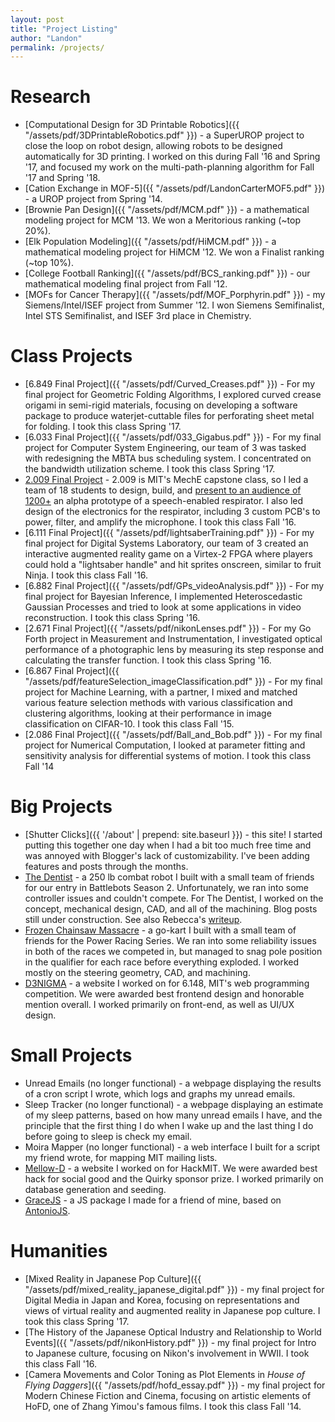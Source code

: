 ```yaml
---
layout: post
title: "Project Listing"
author: "Landon"
permalink: /projects/
---
```


# Research

- [Computational Design for 3D Printable Robotics]({{ "/assets/pdf/3DPrintableRobotics.pdf" }}) - a SuperUROP project to close the loop on robot design, allowing robots to be designed automatically for 3D printing. I worked on this during Fall '16 and Spring '17, and focused my work on the multi-path-planning algorithm for Fall '17 and Spring '18.
- [Cation Exchange in MOF-5]({{ "/assets/pdf/LandonCarterMOF5.pdf" }}) - a UROP project from Spring '14.
- [Brownie Pan Design]({{ "/assets/pdf/MCM.pdf" }}) - a mathematical modeling project for MCM '13. We won a Meritorious ranking (~top 20%).
- [Elk Population Modeling]({{ "/assets/pdf/HiMCM.pdf" }}) - a mathematical modeling project for HiMCM '12. We won a Finalist ranking (~top 10%).
- [College Football Ranking]({{ "/assets/pdf/BCS_ranking.pdf" }}) - our mathematical modeling final project from Fall '12.
- [MOFs for Cancer Therapy]({{ "/assets/pdf/MOF_Porphyrin.pdf" }}) - my Siemens/Intel/ISEF project from Summer '12. I won Siemens Semifinalist, Intel STS Semifinalist, and ISEF 3rd place in Chemistry.

# Class Projects
- [6.849 Final Project]({{ "/assets/pdf/Curved_Creases.pdf" }}) - For my final project for Geometric Folding Algorithms, I explored curved crease origami in semi-rigid materials, focusing on developing a software package to produce waterjet-cuttable files for perforating sheet metal for folding. I took this class Spring '17.
- [6.033 Final Project]({{ "/assets/pdf/033_Gigabus.pdf" }}) - For my final project for Computer System Engineering, our team of 3 was tasked with redesigning the MBTA bus scheduling system. I concentrated on the bandwidth utilization scheme. I took this class Spring '17.
- [2.009 Final Project](http://web.mit.edu/2.009/2016/orange.pdf) - 2.009 is MIT's MechE capstone class, so I led a team of 18 students to design, build, and [present to an audience of 1200+](http://web.mit.edu/2.009/www/interestMedia/final/final2016/orange.html) an alpha prototype of a speech-enabled respirator. I also led design of the electronics for the respirator, including 3 custom PCB's to power, filter, and amplify the microphone. I took this class Fall '16.
- [6.111 Final Project]({{ "/assets/pdf/lightsaberTraining.pdf" }}) - For my final project for Digital Systems Laboratory, our team of 3 created an interactive augmented reality game on a Virtex-2 FPGA where players could hold a "lightsaber handle" and hit sprites onscreen, similar to fruit Ninja. I took this class Fall '16.
- [6.882 Final Project]({{ "/assets/pdf/GPs_videoAnalysis.pdf" }}) - For my final project for Bayesian Inference, I implemented Heteroscedastic Gaussian Processes and tried to look at some applications in video reconstruction. I took this class Spring '16.
- [2.671 Final Project]({{ "/assets/pdf/nikonLenses.pdf" }}) - For my Go Forth project in Measurement and Instrumentation, I investigated optical performance of a photographic lens by measuring its step response and calculating the transfer function. I took this class Spring '16.
- [6.867 Final Project]({{ "/assets/pdf/featureSelection_imageClassification.pdf" }}) - For my final project for Machine Learning, with a partner, I mixed and matched various feature selection methods with various classification and clustering algorithms, looking at their performance in image classification on CIFAR-10. I took this class Fall '15.
- [2.086 Final Project]({{ "/assets/pdf/Ball_and_Bob.pdf" }}) - For my final project for Numerical Computation, I looked at parameter fitting and sensitivity analysis for differential systems of motion. I took this class Fall '14


# Big Projects
- [Shutter Clicks]({{ '/about' | prepend: site.baseurl }}) - this site! I started putting this together one day when I had a bit too much free time and was annoyed with Blogger's lack of customizability. I've been adding features and posts through the months.
- [The Dentist](http://combat-robotics.mit.edu/buildlog/) - a 250 lb combat robot I built with a small team of friends for our entry in Battlebots Season 2. Unfortunately, we ran into some controller issues and couldn't compete. For The Dentist, I worked on the concept, mechanical design, CAD, and all of the machining. Blog posts still under construction. See also Rebecca's [writeup](http://rebecca.li/2016-9-20-the-dentist/).
- [Frozen Chainsaw Massacre](http://rebecca.li/frozen-chainsaw-massacre/) - a go-kart I built with a small team of friends for the Power Racing Series. We ran into some reliability issues in both of the races we competed in, but managed to snag pole position in the qualifier for each race before everything exploded. I worked mostly on the steering geometry, CAD, and machining.
- [D3NIGMA](http://d3nigma.herokuapp.com) - a website I worked on for 6.148, MIT's web programming competition. We were awarded best frontend design and honorable mention overall. I worked primarily on front-end, as well as UI/UX design.

# Small Projects
- Unread Emails (no longer functional) - a webpage displaying the results of a cron script I wrote, which logs and graphs my unread emails.
- Sleep Tracker (no longer functional) - a webpage displaying an estimate of my sleep patterns, based on how many unread emails I have, and the principle that the first thing I do when I wake up and the last thing I do before going to sleep is check my email.
- Moira Mapper (no longer functional) - a web interface I built for a script my friend wrote, for mapping MIT mailing lists.
- [Mellow-D](https://hackmit2014.devpost.com/submissions/27785-mellow-d) - a website I worked on for HackMIT. We were awarded best hack for social good and the Quirky sponsor prize. I worked primarily on database generation and seeding.
- [GraceJS](https://github.com/lycarter/gracejs) - a JS package I made for a friend of mine, based on [AntonioJS](http://victorhh.com/antoniojs).

# Humanities
- [Mixed Reality in Japanese Pop Culture]({{ "/assets/pdf/mixed_reality_japanese_digital.pdf" }}) - my final project for Digital Media in Japan and Korea, focusing on representations and views of virtual reality and augmented reality in Japanese pop culture. I took this class Spring '17.
- [The History of the Japanese Optical Industry and Relationship to World Events]({{ "/assets/pdf/nikonHistory.pdf" }}) - my final project for Intro to Japanese culture, focusing on Nikon's involvement in WWII. I took this class Fall '16.
- [Camera Movements and Color Toning as Plot Elements in _House of Flying Daggers_]({{ "/assets/pdf/hofd_essay.pdf" }}) - my final project for Modern Chinese Fiction and Cinema, focusing on artistic elements of HoFD, one of Zhang Yimou's famous films. I took this class Fall '14.

